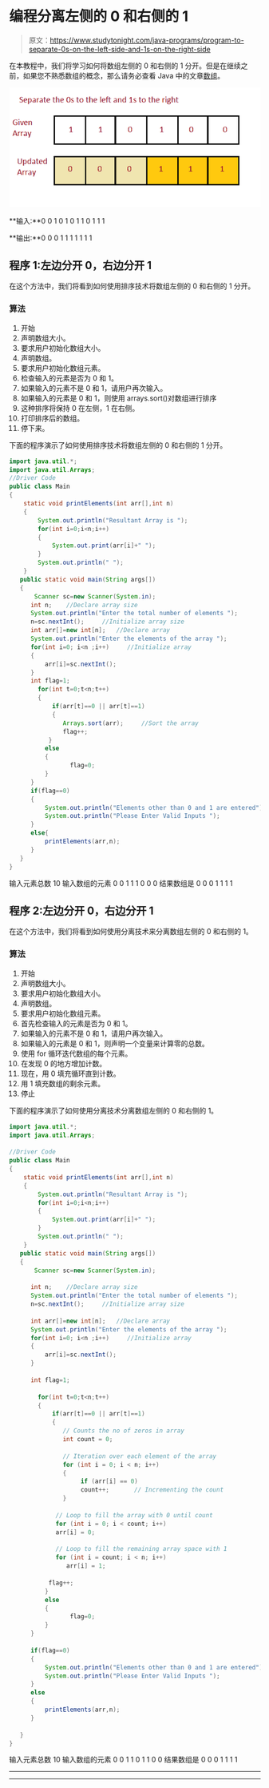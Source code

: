 # 编程分离左侧的 0 和右侧的 1

> 原文：<https://www.studytonight.com/java-programs/program-to-separate-0s-on-the-left-side-and-1s-on-the-right-side>

在本教程中，我们将学习如何将数组左侧的 0 和右侧的 1 分开。但是在继续之前，如果您不熟悉数组的概念，那么请务必查看 Java 中的文章[数组](https://www.studytonight.com/java/array.php)。

![](img/016e5cde80fdbb067046839435a202cd.png)

**输入:**0 0 1 0 1 0 1 1 0 1 1 1

**输出:**0 0 0 1 1 1 1 1 1 1

## 程序 1:左边分开 0，右边分开 1

在这个方法中，我们将看到如何使用排序技术将数组左侧的 0 和右侧的 1 分开。

### 算法

1.  开始
2.  声明数组大小。
3.  要求用户初始化数组大小。
4.  声明数组。
5.  要求用户初始化数组元素。
6.  检查输入的元素是否为 0 和 1。
7.  如果输入的元素不是 0 和 1，请用户再次输入。
8.  如果输入的元素是 0 和 1，则使用 arrays.sort()对数组进行排序
9.  这种排序将保持 0 在左侧，1 在右侧。
10.  打印排序后的数组。
11.  停下来。

下面的程序演示了如何使用排序技术将数组左侧的 0 和右侧的 1 分开。

```java
import java.util.*;  
import java.util.Arrays; 
//Driver Code
public class Main  
{  
    static void printElements(int arr[],int n)
    {
        System.out.println("Resultant Array is ");
        for(int i=0;i<n;i++)
        {
            System.out.print(arr[i]+" ");
        }
        System.out.println(" ");
    }
   public static void main(String args[])   
   {  
       Scanner sc=new Scanner(System.in);
      int n;    //Declare array size
      System.out.println("Enter the total number of elements ");
      n=sc.nextInt();     //Initialize array size
      int arr[]=new int[n];   //Declare array
      System.out.println("Enter the elements of the array ");
      for(int i=0; i<n ;i++)     //Initialize array
      {
          arr[i]=sc.nextInt();
      }      
      int flag=1;      
        for(int t=0;t<n;t++)
        {
            if(arr[t]==0 || arr[t]==1)
            {
               Arrays.sort(arr);     //Sort the array
               flag++;
           }
          else
          {
                 flag=0;
          }
      }      
      if(flag==0)
      {
          System.out.println("Elements other than 0 and 1 are entered");
          System.out.println("Please Enter Valid Inputs ");
      }
      else{
          printElements(arr,n);
      }                 
   }
}
```

输入元素总数 10
输入数组的元素 0 0 1 1 1 0 0 0
结果数组是
0 0 0 1 1 1 1

## 程序 2:左边分开 0，右边分开 1

在这个方法中，我们将看到如何使用分离技术来分离数组左侧的 0 和右侧的 1。

### 算法

1.  开始
2.  声明数组大小。
3.  要求用户初始化数组大小。
4.  声明数组。
5.  要求用户初始化数组元素。
6.  首先检查输入的元素是否为 0 和 1。
7.  如果输入的元素不是 0 和 1，请用户再次输入。
8.  如果输入的元素是 0 和 1，则声明一个变量来计算零的总数。
9.  使用 for 循环迭代数组的每个元素。
10.  在发现 0 的地方增加计数。
11.  现在，用 0 填充循环直到计数。
12.  用 1 填充数组的剩余元素。
13.  停止

下面的程序演示了如何使用分离技术分离数组左侧的 0 和右侧的 1。

```java
import java.util.*;  
import java.util.Arrays; 

//Driver Code
public class Main  
{  
    static void printElements(int arr[],int n)
    {
        System.out.println("Resultant Array is ");
        for(int i=0;i<n;i++)
        {
            System.out.print(arr[i]+" ");
        }
        System.out.println(" ");
    }
   public static void main(String args[])   
   {  
       Scanner sc=new Scanner(System.in);

      int n;    //Declare array size
      System.out.println("Enter the total number of elements ");
      n=sc.nextInt();     //Initialize array size

      int arr[]=new int[n];   //Declare array
      System.out.println("Enter the elements of the array ");
      for(int i=0; i<n ;i++)     //Initialize array
      {
          arr[i]=sc.nextInt();
      }

      int flag=1;

        for(int t=0;t<n;t++)
        {
            if(arr[t]==0 || arr[t]==1)
            {
               // Counts the no of zeros in array 
               int count = 0; 

               // Iteration over each element of the array 
               for (int i = 0; i < n; i++) 
               { 
                    if (arr[i] == 0) 
                    count++;       // Incrementing the count 
               } 

             // Loop to fill the array with 0 until count 
             for (int i = 0; i < count; i++) 
             arr[i] = 0; 

             // Loop to fill the remaining array space with 1 
             for (int i = count; i < n; i++) 
                arr[i] = 1; 

           flag++;
          }
          else
          {
                 flag=0;
          }
      }

      if(flag==0)
      {
          System.out.println("Elements other than 0 and 1 are entered");
          System.out.println("Please Enter Valid Inputs ");
      }
      else
      {
          printElements(arr,n);
      }

   }
}
```

输入元素总数 10
输入数组的元素 0 0 1 1 0 1 1 0 0
结果数组是
0 0 0 1 1 1 1

* * *

* * *